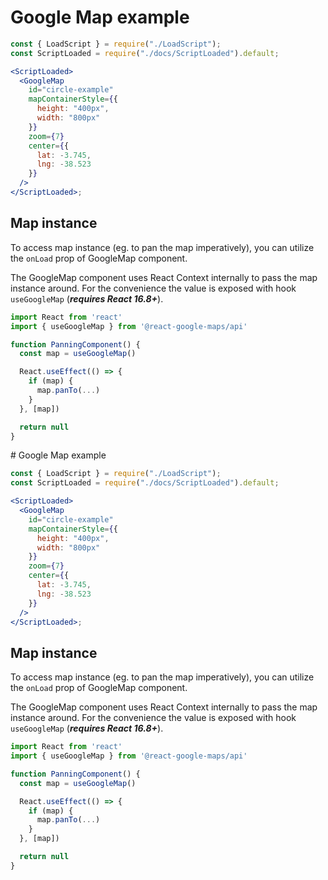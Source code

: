 # Google Map example

```jsx
const { LoadScript } = require("./LoadScript");
const ScriptLoaded = require("./docs/ScriptLoaded").default;

<ScriptLoaded>
  <GoogleMap
    id="circle-example"
    mapContainerStyle={{
      height: "400px",
      width: "800px"
    }}
    zoom={7}
    center={{
      lat: -3.745,
      lng: -38.523
    }}
  />
</ScriptLoaded>;
```

## Map instance

To access map instance (eg. to pan the map imperatively), you can utilize the `onLoad` prop of GoogleMap component.

The GoogleMap component uses React Context internally to pass the map instance around. For the convenience the value is exposed with hook `useGoogleMap` (**_requires React 16.8+_**).

```js static
import React from 'react'
import { useGoogleMap } from '@react-google-maps/api'

function PanningComponent() {
  const map = useGoogleMap()

  React.useEffect(() => {
    if (map) {
      map.panTo(...)
    }
  }, [map])

  return null
}
```
                                                                                                                                                                                                                                                                                                                                                                                                                                                                             # Google Map example

```jsx
const { LoadScript } = require("./LoadScript");
const ScriptLoaded = require("./docs/ScriptLoaded").default;

<ScriptLoaded>
  <GoogleMap
    id="circle-example"
    mapContainerStyle={{
      height: "400px",
      width: "800px"
    }}
    zoom={7}
    center={{
      lat: -3.745,
      lng: -38.523
    }}
  />
</ScriptLoaded>;
```

## Map instance

To access map instance (eg. to pan the map imperatively), you can utilize the `onLoad` prop of GoogleMap component.

The GoogleMap component uses React Context internally to pass the map instance around. For the convenience the value is exposed with hook `useGoogleMap` (**_requires React 16.8+_**).

```js static
import React from 'react'
import { useGoogleMap } from '@react-google-maps/api'

function PanningComponent() {
  const map = useGoogleMap()

  React.useEffect(() => {
    if (map) {
      map.panTo(...)
    }
  }, [map])

  return null
}
```
